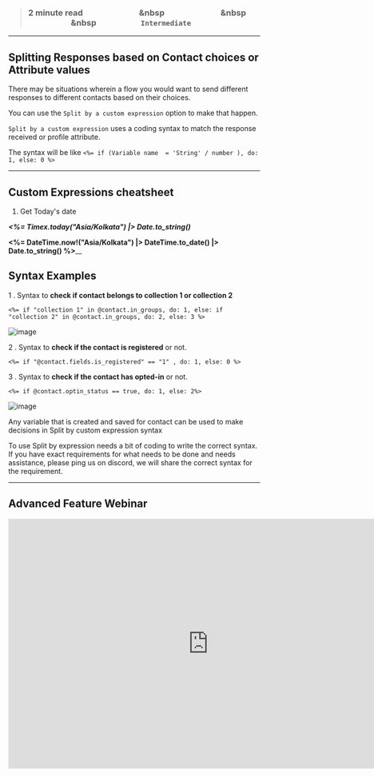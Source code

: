 > ### **2 minute read &nbsp; &nbsp; &nbsp; &nbsp; &nbsp; &nbsp; &nbsp; &nbsp; &nbsp; &nbsp; &nbsp; &nbsp; &nbsp; &nbsp; &nbsp &nbsp; &nbsp; &nbsp; &nbsp; &nbsp; &nbsp; &nbsp; &nbsp; &nbsp; &nbsp; &nbsp; &nbsp; &nbsp; &nbsp; &nbsp &nbsp; &nbsp; &nbsp; &nbsp; &nbsp; &nbsp; &nbsp; &nbsp; &nbsp; &nbsp; &nbsp; &nbsp; &nbsp; &nbsp; &nbsp &nbsp; &nbsp; &nbsp; &nbsp; &nbsp; &nbsp; &nbsp; &nbsp; &nbsp; &nbsp; &nbsp; `Intermediate`**

___

## Splitting Responses based on Contact choices or Attribute values

There may be situations wherein a flow you would want to send different responses to different contacts based on their choices.

You can use the `Split by a custom expression` option to make that happen.

`Split by a custom expression` uses a coding syntax to match the response received or profile attribute.

The syntax will be like `<%= if (Variable name  = 'String' / number ), do: 1, else: 0 %>`
___

## Custom Expressions cheatsheet
1. Get Today's date
   
_**<%= Timex.today("Asia/Kolkata") |> Date.to_string()**_

**<%= DateTime.now!("Asia/Kolkata") |> DateTime.to_date() |> Date.to_string() %>**__


## Syntax Examples

1 . Syntax to **check if contact belongs to collection 1 or collection 2**

`<%= if "collection 1" in @contact.in_groups, do: 1, else: if "collection 2" in @contact.in_groups, do: 2, else: 3 %>`

![image](https://user-images.githubusercontent.com/32592458/218255349-c0ac6af4-24b3-4ca5-b9c9-46bfb0230b5f.png)





2 . Syntax to **check if the contact is registered** or not.

`<%= if "@contact.fields.is_registered" == "1" , do: 1, else: 0 %>`



3 . Syntax to **check if the contact has opted-in** or not.

`<%= if @contact.optin_status == true, do: 1, else: 2%>`

![image](https://user-images.githubusercontent.com/32592458/218255356-a3df6b26-30a5-4d55-92cc-720397efa908.png)



Any variable that is created and saved for contact can be used to make decisions in Split by custom expression syntax

To use Split by expression needs a bit of coding to write the correct syntax. If you have exact requirements for what needs to be done and needs assistance, please ping us on discord, we will share the correct syntax for the requirement.
___

## Advanced Feature Webinar

<iframe width="800" height="500" src="https://www.youtube.com/embed/nl7n6l_LLec" title="YouTube video player" frameborder="0" allow="accelerometer; autoplay; clipboard-write; encrypted-media; gyroscope; picture-in-picture; web-share" allowfullscreen></iframe>

